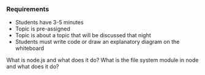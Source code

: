 ### Requirements
- Students have 3-5 minutes
- Topic is pre-assigned
- Topic is about a topic that will be discussed that night
- Students must write code or draw an explanatory diagram on the whiteboard

What is node.js and what does it do?
What is the file system module in node and what does it do?
